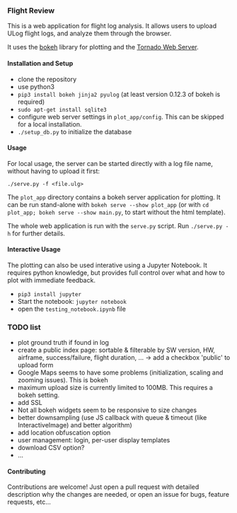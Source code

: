### Flight Review ###

This is a web application for flight log analysis. It allows users to upload
ULog flight logs, and analyze them through the browser.

It uses the [bokeh](http://bokeh.pydata.org) library for plotting and the
[Tornado Web Server](http://www.tornadoweb.org).


#### Installation and Setup ####

- clone the repository
- use python3
- `pip3 install bokeh jinja2 pyulog` (at least version 0.12.3 of bokeh is
  required)
- `sudo apt-get install sqlite3`
- configure web server settings in `plot_app/config`. This can be skipped for a
  local installation.
- `./setup_db.py` to initialize the database


#### Usage ####

For local usage, the server can be started directly with a log file name,
without having to upload it first:
```
./serve.py -f <file.ulg>
```

The `plot_app` directory contains a bokeh server application for plotting. It
can be run stand-alone with `bokeh serve --show plot_app` (or with `cd plot_app;
bokeh serve --show main.py`, to start without the html template).

The whole web application is run with the `serve.py` script. Run `./serve.py -h`
for further details.


#### Interactive Usage ####
The plotting can also be used interative using a Jupyter Notebook. It
requires python knowledge, but provides full control over what and how to plot
with immediate feedback.

- `pip3 install jupyter`
- Start the notebook: `jupyter notebook`
- open the `testing_notebook.ipynb` file

### TODO list ###
- plot ground truth if found in log
- create a public index page: sortable & filterable by SW version, HW, airframe,
  success/failure, flight duration, ...
  -> add a checkbox 'public' to upload form
- Google Maps seems to have some problems (initialization, scaling and zooming
  issues). This is bokeh
- maximum upload size is currently limited to 100MB. This requires a bokeh
  setting.
- add SSL
- Not all bokeh widgets seem to be responsive to size changes
- better downsampling (use JS callback with queue & timeout (like
  InteractiveImage) and better algorithm)
- add location obfuscation option
- user management: login, per-user display templates
- download CSV option?
- ...

#### Contributing ####
Contributions are welcome! Just open a pull request with detailed description
why the changes are needed, or open an issue for bugs, feature requests, etc...

